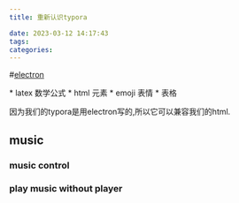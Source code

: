 ```yaml
---
title: 重新认识typora

date: 2023-03-12 14:17:43
tags:
categories:
---
```


#[electron](https://www.electronjs.org/zh/docs/latest/)

<div id="top">
*   latex 数学公式
*   html 元素
*   emoji 表情
*   表格





因为我们的typora是用electron写的,所以它可以兼容我们的html.





## music

### music control





### play music without player

<audio src="http://81.68.91.70/web/music/one_last_kiss.mp3">





## video

### play video in any everywhere

<embed src="://www.bilibili.com/bangumi/play/ss44152">





## tag

[return to top](#top)





## emoji大全

:cry:

:toilet:

:japan: :australia: :telephone_receiver: :woman_teacher: 

:chicken:

:rooster:

:tea:

:happy:

:laughing:

:sweat_smile: :blush: :tired_face: :wink: :frowning: 

